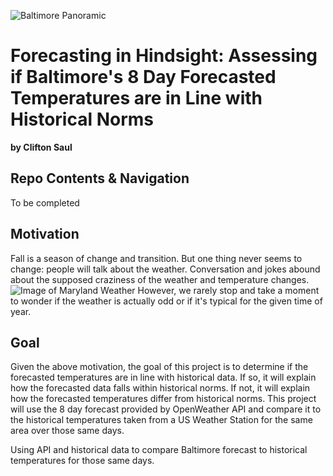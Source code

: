 ![Baltimore Panoramic](https://cdn.pixabay.com/photo/2018/04/21/04/14/panoramic-3337675_960_720.jpg)
# Forecasting in Hindsight: Assessing if Baltimore's 8 Day Forecasted Temperatures are in Line with Historical Norms
<b>by Clifton Saul</b>

## Repo Contents & Navigation
To be completed

## Motivation

Fall is a season of change and transition. But one thing never seems to change: people will talk about the weather. Conversation and jokes abound about the supposed craziness of the weather and temperature changes.
![Image of Maryland Weather](https://i.pinimg.com/originals/c8/bb/06/c8bb061b99aa996672391f44b9bec5a7.jpg)
However, we rarely stop and take a moment to wonder if the weather is actually odd or if it's typical for the given time of year.

## Goal

Given the above motivation, the goal of this project is to determine if the forecasted temperatures are in line with historical data. If so, it will explain how the forecasted data falls within historical norms. If not, it will explain how the forecasted temperatures differ from historical norms. This project will use the 8 day forecast provided by OpenWeather API and compare it to the historical temperatures taken from a US Weather Station for the same area over those same days. 

Using API and historical data to compare Baltimore forecast to historical temperatures for those same days.
